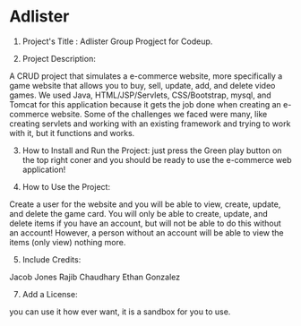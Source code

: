 # Adlister

1. Project's Title : Adlister Group Progject for Codeup.

2. Project Description:

A CRUD project that simulates a e-commerce website, more specifically a game website that allows you to buy, sell, update, add, and delete video games.
We used Java, HTML/JSP/Servlets, CSS/Bootstrap, mysql, and Tomcat for this application because it gets the job done when creating an e-commerce website.
Some of the challenges we faced were many, like creating servlets and working with an existing framework and trying to work with it, but it functions and works.



3. How to Install and Run the Project:
just press the Green play button on the top right coner and you should be ready to use the e-commerce web application!



4. How to Use the Project:

Create a user for the website and you will be able to view, create, update, and delete the game card.
You will only be able to create, update, and delete items if you have an account, but will not be able to do this without an account!
However, a person without an account will be able to view the items (only view) nothing more.



5. Include Credits:

Jacob Jones
Rajib Chaudhary
Ethan Gonzalez



7. Add a License:

you can use it how ever want, it is a sandbox for you to use.


